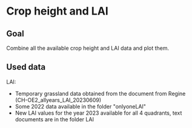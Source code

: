 # Crop height and LAI
## Goal
Combine all the available crop height and LAI data and plot them.
## Used data
LAI: 
+ Temporary grassland data obtained from the document from Regine (CH-OE2_allyears_LAI_20230609)
+ Some 2022 data available in the folder "onlyoneLAI"
+ New LAI values for the year 2023 available for all 4 quadrants, text documents are in the folder LAI
